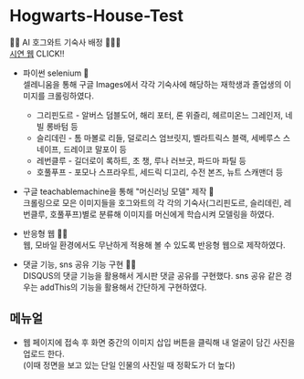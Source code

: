 # Hogwarts-House-Test      
🌠🏰 AI 호그와트 기숙사 배정 💫🧙‍♀️         
[시연 웹](https://hogwarts-houses-test.netlify.app/) CLICK!!       

- 파이썬 selenium 🎩       
셀레니움을 통해 구글 Images에서 각각 기숙사에 해당하는 재학생과 졸업생의 이미지를 크롤링하였다.     
    + 그리핀도르 - 알버스 덤블도어, 해리 포터, 론 위즐리, 헤르미온느 그레인저, 네빌 롱바텀 등         
    + 슬리데린 - 톰 마볼로 리들, 덜로리스 엄브릿지, 벨라트릭스 블랙, 세베루스 스네이프, 드레이코 말포이 등  
    + 레번클루 - 길더로이 록하트, 초 챙, 루나 러브굿, 파드마 파틸 등        
    + 호풀푸프 - 포모나 스프라우트, 세드릭 디고리, 수전 본즈, 뉴트 스캐맨더 등       

- 구글 teachablemachine을 통해 "머신러닝 모델" 제작 🦇       
크롤링으로 모은 이미지들을 호그와트의 각 각의 기숙사(그리핀도르, 슬리데린, 레번클루, 호풀푸프)별로 분류해 이미지를 머신에게 학습시켜 모델링을 하였다.

- 반응형 웹 🧚‍♀️             
웹, 모바일 환경에서도 무난하게 적용해 볼 수 있도록 반응형 웹으로 제작하였다.

- 댓글 기능, sns 공유 기능 구현 🧛‍♀️                                      
DISQUS의 댓글 기능을 활용해서 게시판 댓글 공유를 구현했다. sns 공유 같은 경우는 addThis의 기능을 활용해서 간단하게 구현하였다.

## 메뉴얼
- 웹 페이지에 접속 후 화면 중간의 이미지 삽입 버튼을 클릭해 내 얼굴이 담긴 사진을 업로드 한다.        
(이때 정면을 보고 있는 단일 인물의 사진일 때 정확도가 더 높다)
